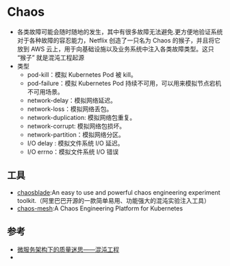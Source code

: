 # Chaos

* 各类故障可能会随时随地的发生，其中有很多故障无法避免.更方便地验证系统对于各种故障的容忍能力，Netflix 创造了一只名为 Chaos 的猴子，并且将它放到 AWS 云上，用于向基础设施以及业务系统中注入各类故障类型。这只 “猴子” 就是混沌工程起源
* 类型
  - pod-kill：模拟 Kubernetes Pod 被 kill。
  - pod-failure：模拟 Kubernetes Pod 持续不可用，可以用来模拟节点宕机不可用场景。
  - network-delay：模拟网络延迟。
  - network-loss：模拟网络丢包。
  - network-duplication: 模拟网络包重复。
  - network-corrupt: 模拟网络包损坏。
  - network-partition：模拟网络分区。
  - I/O delay : 模拟文件系统 I/O 延迟。
  - I/O errno：模拟文件系统 I/O 错误

## 工具

* [chaosblade](https://github.com/chaosblade-io/chaosblade):An easy to use and powerful chaos engineering experiment toolkit.（阿里巴巴开源的一款简单易用、功能强大的混沌实验注入工具）
* [chaos-mesh](https://github.com/pingcap/chaos-mesh):A Chaos Engineering Platform for Kubernetes

## 参考

* [微服务架构下的质量迷思——混沌工程](https://www.infoq.cn/article/GQYkuMBWOF00CR_VxgDg)
* [](https://mp.weixin.qq.com/s/e436JWyPxgf3bdDPeddkRA)
